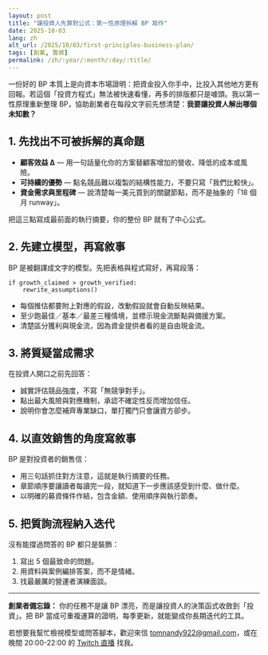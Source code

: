 ```yaml
---
layout: post
title: "讓投資人先算對公式：第一性原理拆解 BP 寫作"
date: 2025-10-03
lang: zh
alt_url: /2025/10/03/first-principles-business-plan/
tags: [創業, 籌資]
permalink: /zh/:year/:month/:day/:title/
---
```


一份好的 BP 本質上是向資本市場證明：把資金投入你手中，比投入其他地方更有回報。若這個「投資方程式」無法被快速看懂，再多的排版都只是噱頭。我以第一性原理重新整理 BP，協助創業者在每段文字前先想清楚：**我要讓投資人解出哪個未知數？**

## 1. 先找出不可被拆解的真命題

- **顧客效益 Δ** — 用一句話量化你的方案替顧客增加的營收、降低的成本或風險。
- **可持續的優勢** — 點名競品難以複製的結構性能力，不要只寫「我們比較快」。
- **資金需求與里程碑** — 說清楚每一美元買到的關鍵節點，而不是抽象的「18 個月 runway」。

把這三點寫成最前面的執行摘要，你的整份 BP 就有了中心公式。

## 2. 先建立模型，再寫敘事

BP 是被翻譯成文字的模型。先把表格與程式寫好，再寫段落：

```text
if growth_claimed > growth_verified:
    rewrite_assumptions()
```

- 每個推估都要附上對應的假設，改動假設就會自動反映結果。
- 至少跑最佳／基本／最差三種情境，並標示現金流斷點與備援方案。
- 清楚區分獲利與現金流，因為資金提供者看的是自由現金流。

## 3. 將質疑當成需求

在投資人開口之前先回答：

- 誠實評估競品強度，不寫「無競爭對手」。
- 點出最大風險與對應機制，承認不確定性反而增加信任。
- 說明你會怎麼補齊專業缺口，單打獨鬥只會讓資方卻步。

## 4. 以直效銷售的角度寫敘事

BP 是對投資者的銷售信：

- 用三句話抓住對方注意，這就是執行摘要的任務。
- 章節順序要讓讀者每讀完一段，就知道下一步應該感受到什麼、做什麼。
- 以明確的募資條件作結，包含金額、使用順序與執行節奏。

## 5. 把質詢流程納入迭代

沒有能撐過問答的 BP 都只是裝飾：

1. 寫出 5 個最致命的問題。
2. 用資料與案例編排答案，而不是情緒。
3. 找最嚴厲的營運者演練面談。

---

**創業者備忘錄：** 你的任務不是讓 BP 漂亮，而是讓投資人的決策函式收斂到「投資」。把 BP 當成可重複運算的證明，每季更新，就能變成你長期迭代的工具。

若想要我幫忙檢視模型或問答腳本，歡迎來信 [tomnandy922@gmail.com](mailto:tomnandy922@gmail.com)，或在晚間 20:00-22:00 的 [Twitch 直播](https://www.twitch.tv/cooljeffchuang) 找我。
